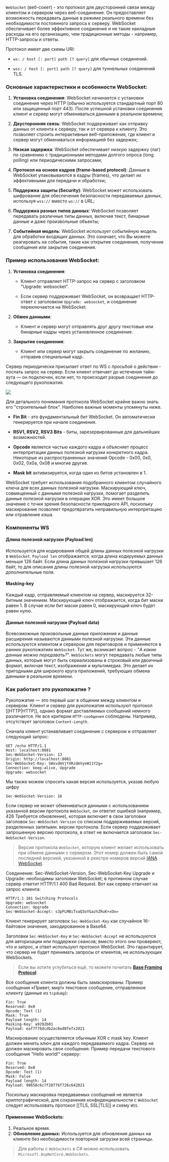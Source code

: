 `WebSocket` (веб-сокет) - это протокол для двусторонней связи между клиентом и сервером через веб-соединение. Он предоставляет возможность передавать данные в режиме реального времени без необходимости постоянного запроса к серверу. WebSocket обеспечивает более эффективное соединение и не такие накладные расходы на его организацию, чем традиционные методы - например, HTTP-запросы и ответы.

Протокол имеет две схемы URI:

- `ws: / host [: port] path [? query]` для обычных соединений.

- `wss: / host [: port] path [? query]` для туннельных соединений TLS.


### Основные характеристики и особенности WebSocket:

1. **Установка соединения**: WebSocket начинается с установки соединения через HTTP (обычно используется стандартный порт 80 или защищенный порт 443). После успешной установки соединения клиент и сервер могут обмениваться данными в реальном времени;

2. **Двусторонняя связь**: WebSocket поддерживает как отправку данных от клиента к серверу, так и от сервера к клиенту. Это позволяет строить интерактивные веб-приложения, где клиент и сервер могут обмениваться информацией без задержек;

3. **Низкая задержка**: WebSocket обеспечивает низкую задержку (лаг) по сравнению с традиционными методами долгого опроса (long polling) или периодическими запросами;

4. **Протокол на основе кадров (frame-based protocol)**: Данные в WebSocket упаковываются в кадры (frames), что делает их эффективными для передачи и обработки;

5. **Поддержка защиты (Security)**: WebSocket может использовать шифрование для обеспечения безопасности передаваемых данных, используя `wss://` вместо `ws://` в URL;

6. **Поддержка разных типов данных**: WebSocket позволяет передавать различные типы данных, включая текст, бинарные данные и даже произвольные объекты;

7. **Событийная модель**: WebSocket использует событийную модель для обработки входящих данных. Это означает, что Вы можете реагировать на события, такие как открытие соединения, получение сообщения или закрытие соединения.

### Пример использования WebSocket:

1. **Установка соединения**:
    - Клиент отправляет HTTP-запрос на сервер с заголовком "Upgrade: websocket".
    
    - Если сервер поддерживает WebSocket, он возвращает HTTP-ответ с заголовком `Upgrade: websocket`, и соединение переключается на WebSocket.

2. **Обмен данными**:
    - Клиент и сервер могут отправлять друг другу текстовые или бинарные кадры через установленное соединение.

3. **Закрытие соединения**:
    - Клиент или сервер могут закрыть соединение по желанию, отправив специальный кадр.

Сервер периодически присылает ответ по WS с просьбой о действии - послать запрос на сервер. Если клиент отвечает до истечения тайм-аута — он подключен, если нет, то происходит разрыв соединения до следующего рукопожатия.

![](https://habrastorage.org/r/w1560/getpro/habr/upload_files/47b/6d8/04c/47b6d804c8d9181935bae70acf0c8f40.jpg)

Для детального понимания протокола WebSocket крайне важно знать его "строительный блок". Наиболее важные моменты упомянуты ниже.

- **Fin Bit** - это фундаментальный бит WebSocket. Он автоматически генерируется при начале соединения.

- **RSV1, RSV2, RSV3 Bits** - биты, зарезервированные для дальнейших возможностей.

- **Opcode** является частью каждого кадра и объясняет процесс интерпретации данных полезной нагрузки конкретного кадра. Некоторые из распространенных значений Opcode - 0x00, 0x0, 0x02, 0x0a, 0x08 и многие другие.

- **Mask bit** активизируется, когда один из битов установлен в 1.


WebSocket требует использования подобранного клиентом случайного ключа для всех данных полезной нагрузки. Маскирующий ключ, совмещенный с данными полезной нагрузки, помогает разделить данные полезной нагрузки в операции XOR. Это имеет большое значение с точки зрения безопасности прикладного API, поскольку маскирование позволяет предотвратить неправильную интерпретацию или отравление кэша.

### Компоненты WS

#### Длина полезной нагрузки (Payload len)

Используется для кодирования общей длины данных полезной нагрузки в `WebSocket`. `Payload len` отображается, когда длина кодируемых данных меньше 126 байт. Если длина данных полезной нагрузки превышает 126 байт, то для описания длины полезной нагрузки используются дополнительные поля.

#### Masking-key

Каждый кадр, отправляемый клиентом на сервер, маскируется 32-битным значением. Маскирующий ключ отображается, когда бит маски равен 1. В случае если бит маски равен 0, маскирующий ключ будет равен нулю.

#### Данные полезной нагрузки (Payload data)

Всевозможные произвольные данные приложения и данные расширения называются данными полезной нагрузки. Эти данные используются клиентом и сервером для переговоров и применяются в ранних рукопожатиях `WebSocket`. Тут же, возникает вопрос - "_А какие данные можно передавать?_". `WebSockets` могут передавать любые типы данных, которые могут быть сериализованы в строковый или двоичный формат, включая текст, изображения и мультимедиа. Это делает их пригодными для широкого круга приложений, требующих обмена данными в реальном времени.

### Как работает это рукопожатие ?

Рукопожатие — это первый шаг в общении между клиентом и сервером. Клиент и сервер для рукопожатия используют протокол [[HTTP|HTTP]], однако формат доставляемых сообщений немного различается. Не все критерии `HTTP-сообщения` соблюдены. Например, отсутствует заголовок `Content-Length`.

Сначала клиент устанавливает соединение с сервером и отправляет следующий запрос:

```
GET /echo HTTP/1.1  
Host: localhost:8081  
Sec-WebSocket-Version: 13  
Origin: http://localhost:8081  
Sec-WebSocket-Key: SWxvdmVjYXRzdmVyeW11Y2g=  
Connection: keep-alive, Upgrade  
Upgrade: websocket
```

Мы также можем спросить какая версия используется, указав любую цифру

```
Sec-WebSocket-Version: 16
```

Если сервер не может обмениваться данными с использованием указанной версии протокола `WebSocket`, он ответит ошибкой (например, 426 Требуется обновление), которая включает в свои заголовки заголовок `Sec-WebSocket-Version` со списком поддерживаемых версий, разделенных запятыми. версии протокола. Если сервер поддерживает запрошенную версию протокола, в ответ не включается заголовок `Sec-WebSocket-Version`.

> Версия протокола `WebSocket`, которую клиент желает использовать при обмене данными с сервером. Этот номер должен быть самой последней версией, указанной в реестре номеров версий [IANA WebSocket](https://www.iana.org/assignments/websocket/websocket.xml#version-number).

Соединение: Sec-WebSocket-Version, Sec-WebSocket-Key Upgrade и Upgrade: необходимы заголовки WebSocket; в противном случае сервер ответит HTTP/1.1 400 Bad Request. Вот как сервер отвечает на запрос клиента:

```
HTTP/1.1 101 Switching Protocols  
Upgrade: websocket  
Connection: Upgrade  
Sec-WebSocket-Accept: s3pPLMBiTxaQ3oYGazhZRuK+xOo=
```

Клиент генерирует заголовок `Sec-WebSocket-Key` как случайное 16-байтовое значение, закодированное в Base64.

Заголовки `Sec-WebSocket-Key` и `Sec-WebSocket-Accept` не используются для авторизации или поддержки сеансов; вместо этого они проверяют, что и запрос, и ответ используют протокол WebSocket. Это гарантирует, что сервер не будет принимать запросы от клиентов, не использующих WebSockets.

> Если вы хотите углубиться ещё, то можете почитать [**Base Framing Protocol**](https://datatracker.ietf.org/doc/html/rfc6455#section-5.2)

Все сообщения клиента должны быть замаскированы. Пример сообщения «Привет, мир!» текстовое сообщение, отправленное клиенту (данные из `tcpdump`):

```
Fin: True  
Reserved: 0x0  
Opcode: Text (1)  
Mask: True  
Payload length: 14  
Masking-Key: a9292b01  
Payload: eaf7f76dcdb2ac6ed0fefx2021
```

Маскирование осуществляется обычным XOR с mask key. Клиент должен менять ключ для каждого передаваемого кадра. Сервер не должен маскировать свои сообщения. Пример передачи текстового сообщения "Hello world!" серверу:

```
Fin: True  
Reserved: 0x0  
Opcode: Text (1)  
Mask: False  
Payload length: 14  
Payload: 98658c6c7f20776f726c642021
```

Поскольку маскировка передаваемых сообщений не является криптографической, для сохранения конфиденциальности с `WebSocket` следует использовать протокол [[TLS, SSL|TLS]] и схему `WSS`.

#### Применение WebSockets:

1. Реальное время.
2. **Обновление данных:** Используется для обновления данных на клиенте без необходимости повторной загрузки всей страницы.

> Для работы с `WebSockets` в C# можно использовать `Microsoft.AspNetCore.WebSockets`.